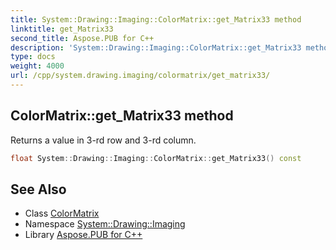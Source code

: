 ```yaml
---
title: System::Drawing::Imaging::ColorMatrix::get_Matrix33 method
linktitle: get_Matrix33
second_title: Aspose.PUB for C++
description: 'System::Drawing::Imaging::ColorMatrix::get_Matrix33 method. Returns a value in 3-rd row and 3-rd column in C++.'
type: docs
weight: 4000
url: /cpp/system.drawing.imaging/colormatrix/get_matrix33/
---
```

## ColorMatrix::get_Matrix33 method


Returns a value in 3-rd row and 3-rd column.

```cpp
float System::Drawing::Imaging::ColorMatrix::get_Matrix33() const
```

## See Also

* Class [ColorMatrix](../)
* Namespace [System::Drawing::Imaging](../../)
* Library [Aspose.PUB for C++](../../../)
